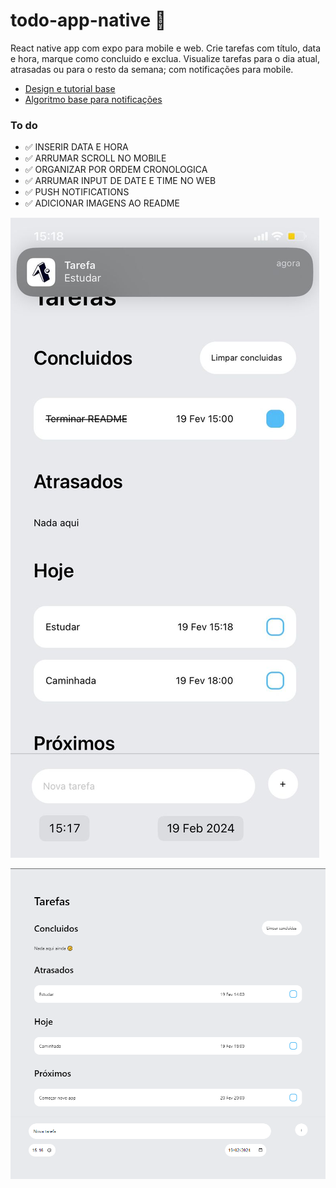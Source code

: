 # todo-app-native 📑

React native app com expo para mobile e web. 
Crie tarefas com título, data e hora, marque como concluido e exclua. Visualize tarefas para o dia atual, atrasadas ou para o resto da semana; com notificações para mobile.

- [Design e tutorial base](https://www.youtube.com/watch?v=0kL6nhutjQ8)
- [Algoritmo base para notificações](https://www.lahoregraphix.com/how-to-send-push-notification-in-react-native-expo-2023/)

### To do
- ✅ INSERIR DATA E HORA
- ✅ ARRUMAR SCROLL NO MOBILE
- ✅ ORGANIZAR POR ORDEM CRONOLOGICA
- ✅ ARRUMAR INPUT DE DATE E TIME NO WEB
- ✅ PUSH NOTIFICATIONS
- ✅ ADICIONAR IMAGENS AO README


!['Screenshot da versão iOS'](iOS.jpg)

!['Screenshot da versão Desktop'](desktop.png)
